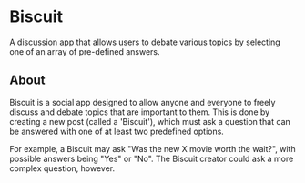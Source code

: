 # Biscuit
A discussion app that allows users to debate various topics by selecting one of an array of pre-defined answers.

## About
Biscuit is a social app designed to allow anyone and everyone to freely discuss and debate topics that are important to them. This is done by creating a new post (called a 'Biscuit'), which must ask a question that can be answered with one of at least two predefined options.

For example, a Biscuit may ask "Was the new X movie worth the wait?", with possible answers being "Yes" or "No". The Biscuit creator could ask a more complex question, however.
